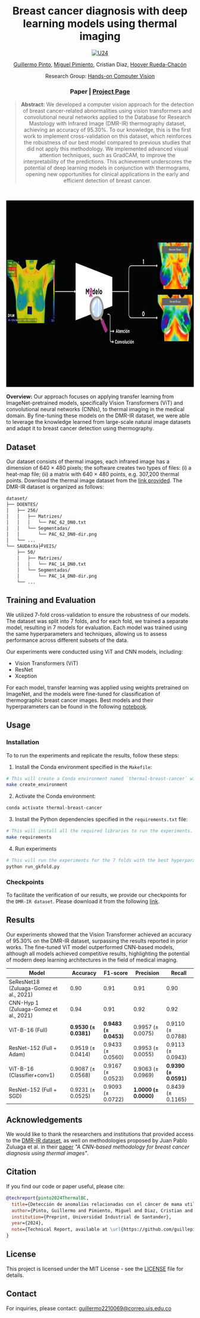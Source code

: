 <div align="center">
  
# Breast cancer diagnosis with deep learning models using thermal imaging

<a href="#">
  <img src="https://github.com/user-attachments/assets/be7b8a04-427d-44a1-8d96-f4223784c29a" alt="U24" style="max-width: 100%; height: 300px;">
</a>

[Guillermo Pinto](https://github.com/guillepinto), [Miguel Pimiento](https://github.com/pimientoyolo125), Cristian Diaz, [Hoover Rueda-Chacón](https://scholar.google.com/citations?user=seyRms4AAAAJ&hl=es&oi=sra)

Research Group: [Hands-on Computer Vision](https://github.com/semilleroCV)

### Paper | [Project Page](https://semillerocv.github.io/proyectos/proyecto7.html)

> **Abstract:** We developed a computer vision approach for the detection of breast cancer-related abnormalities using vision transformers and convolutional neural networks applied to the Database for Research Mastology with Infrared Image (DMR-IR) thermography dataset, achieving an accuracy of 95.30%. To our knowledge, this is the first work to implement cross-validation on this dataset, which reinforces the robustness of our best model compared to previous studies that did not apply this methodology. We implemented advanced visual attention techniques, such as GradCAM, to improve the interpretability of the predictions. This achievement underscores the potential of deep learning models in conjunction with thermograms, opening new opportunities for clinical applications in the early and efficient detection of breast cancer.

</div> 

</br>

<p align="center"> <img src="assets/figures/banner.png" alt="pipeline" height='500'> </p>

**Overview:** Our approach focuses on applying transfer learning from ImageNet-pretrained models, specifically Vision Transformers (ViT) and convolutional neural networks (CNNs), to thermal imaging in the medical domain. By fine-tuning these models on the DMR-IR dataset, we were able to leverage the knowledge learned from large-scale natural image datasets and adapt it to breast cancer detection using thermography.

## Dataset

Our dataset consists of thermal images, each infrared image has a dimension of 640 × 480 pixels; the soft­ware creates two types of files: (i) a heat-map file; (ii) a matrix with 640 × 480 points, e.g. 307,200 thermal points. Download the thermal image dataset from the [link provided](https://visual.ic.uff.br/en/proeng/thiagoelias/). The DMR-IR dataset is organized as follows:

```
dataset/
├── DOENTES/
│   ├── 256/
│   │   ├── Matrizes/
│   │   │   └── PAC_62_DN0.txt
│   │   └── Segmentadas/
│   │       └── PAC_62_DN0-dir.png
│   └── ...
└── SAUDAтХа├╝VEIS/
    ├── 50/
    │   ├── Matrizes/
    │   │   └── PAC_14_DN0.txt
    │   └── Segmentadas/
    │       └── PAC_14_DN0-dir.png
    └── ...
```

## Training and Evaluation

We utilized 7-fold cross-validation to ensure the robustness of our models. The dataset was split into 7 folds, and for each fold, we trained a separate model, resulting in 7 models for evaluation. Each model was trained using the same hyperparameters and techniques, allowing us to assess performance across different subsets of the data.

Our experiments were conducted using ViT and CNN models, including:

- Vision Transformers (ViT)
- ResNet
- Xception

For each model, transfer learning was applied using weights pretrained on ImageNet, and the models were fine-tuned for classification of thermographic breast cancer images. Best models and their hyperparameters can be found in the following [notebook](/notebooks/bests-models.ipynb).

## Usage

### Installation

To to run the experiments and replicate the results, follow these steps:

1. Install the Conda environment specified in the `Makefile`:
```bash
# This will create a Conda environment named `thermal-breast-cancer` with Python 3.10.
make create_environment
```
   
2. Activate the Conda environment:
```bash
conda activate thermal-breast-cancer
```
3. Install the Python dependencies specified in the `requirements.txt` file:
```bash
# This will install all the required libraries to run the experiments.
make requirements
```
 4. Run experiments
```bash
# This will run the experiments for the 7 folds with the best hyperparameters for ViT.
python run_gkfold.py
```

### Checkpoints

To facilitate the verification of our results, we provide our checkpoints for the `DMR-IR dataset`. Please download it from the following [link](https://huggingface.co/SemilleroCV/vit-base-patch16-224-thermal-breast-cancer).

## Results

Our experiments showed that the Vision Transformer achieved an accuracy of 95.30% on the DMR-IR dataset, surpassing the results reported in prior works. The fine-tuned ViT model outperformed CNN-based models, although all models achieved competitive results, highlighting the potential of modern deep learning architectures in the field of medical imaging.

| Model                               | Accuracy                | F1-score                | Precision               | Recall                  |
|--------------------------------------|-------------------------|-------------------------|-------------------------|-------------------------|
| SeResNet18 (Zuluaga-Gomez et al., 2021) | 0.90                    | 0.91                    | 0.91                    | 0.90                    |
| CNN-Hyp 1 (Zuluaga-Gomez et al., 2021) | 0.94                    | 0.91                    | 0.92                    | 0.92                    |
| ViT-B-16 (Full)                      | **0.9530 (± 0.0381)**    | **0.9483 (± 0.0453)**    | 0.9957 (± 0.0075)    | 0.9110 (± 0.0788)       |
| ResNet-152 (Full + Adam)             | 0.9519 (± 0.0414)       | 0.9433 (± 0.0560)       | 0.9953 (± 0.0055)       | 0.9113 (± 0.0943)       |
| ViT-B-16 (Classifier+conv1)          | 0.9087 (± 0.0568)       | 0.9167 (± 0.0523)       | 0.9063 (± 0.0969)       | **0.9390 (± 0.0591)**   |
| ResNet-152 (Full + SGD)              | 0.9231 (± 0.0525)       | 0.9093 (± 0.0722)       | **1.0000 (± 0.0000)**    | 0.8439 (± 0.1165)       |


## Acknowledgements

We would like to thank the researchers and institutions that provided access to the [DMR-IR dataset](https://visual.ic.uff.br/dmi/), as well on methodologies proposed by Juan Pablo Zuluaga et al. in their [paper](https://www.tandfonline.com/doi/abs/10.1080/21681163.2020.1824685?casa_token=Ctl3_oQAaqMAAAAA:pZFxQTFyVI4UQGYq1ZHDj4WcoKFeOSaVUFVDl-pxztByl7Qob5NAqp2y-6bpmzGvoRFsQiofsbZ3) *"A CNN-based methodology for breast cancer diagnosis using thermal images"*. 

## Citation

If you find our code or paper useful, please cite:
```bibtex
@techreport{pinto2024ThermalBC,
  title={Detección de anomalías relacionadas con el cáncer de mama utilizando modelos de aprendizaje profundo e imágenes térmicas},
  author={Pinto, Guillermo and Pimiento, Miguel and Diaz, Cristian and Rueda-Chacón, Hoover},
  institution={Preprint, Universidad Industrial de Santander},
  year={2024},
  note={Technical Report, available at \url{https://github.com/guillepinto/Fine-Tuned-Thermal-Breast-Cancer-Diagnosis}},
}
```

## License

This project is licensed under the MIT License - see the [LICENSE](https://github.com/guillepinto/Fine-Tuned-Thermal-Breast-Cancer-Diagnosis/blob/main/LICENSE) file for details.

## Contact

For inquiries, please contact: guillermo2210069@correo.uis.edu.co
